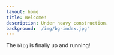 ```yaml
---
layout: home
title: Welcome!
description: Under heavy construction.
background: '/img/bg-index.jpg'
---
```


The `blog` is finally up and running!
